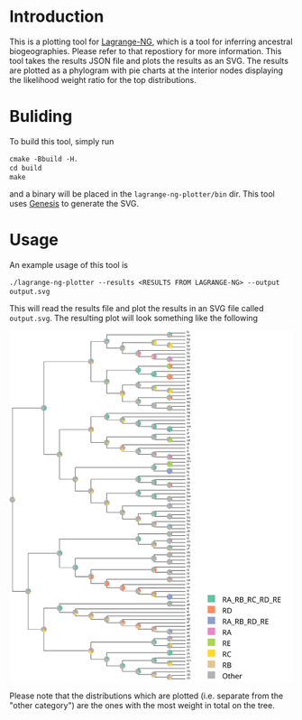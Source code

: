 # Introduction

This is a plotting tool for [Lagrange-NG](https://github.com/computations/lagrange-ng), which is a tool for inferring
ancestral biogeographies. Please refer to that repostiory for more information. This tool takes the results JSON file
and plots the results as an SVG. The results are plotted as a phylogram with pie charts at the interior nodes displaying
the likelihood weight ratio for the top distributions. 

# Buliding

To build this tool, simply run

```
cmake -Bbuild -H.
cd build
make
```

and a binary will be placed in the `lagrange-ng-plotter/bin` dir. This tool uses
[Genesis](https://github.com/lczech/genesis) to generate the SVG.

# Usage

An example usage of this tool is

```
./lagrange-ng-plotter --results <RESULTS FROM LAGRANGE-NG> --output output.svg
```

This will read the results file and plot the results in an SVG file called `output.svg`. The resulting plot will look
something like the following

![](docs/example.svg)

Please note that the distributions which are plotted (i.e. separate from the "other category") are the ones with the
most weight in total on the tree.
